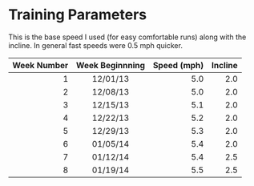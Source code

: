 Training Parameters
===================

This is the base speed I used (for easy comfortable runs) along
with the incline. In general fast speeds were 0.5 mph quicker.


| Week Number | Week Beginnning | Speed (mph)  | Incline  |
|------------:|:---------------:|-------------:|---------:|
| 1           | 12/01/13        | 5.0          | 2.0      |
| 2           | 12/08/13        | 5.0          | 2.0      |
| 3           | 12/15/13        | 5.1          | 2.0      |
| 4           | 12/22/13        | 5.2          | 2.0      |
| 5           | 12/29/13        | 5.3          | 2.0      |
| 6           | 01/05/14        | 5.4          | 2.0      |
| 7           | 01/12/14        | 5.4          | 2.5      |
| 8           | 01/19/14        | 5.5          | 2.5      |

